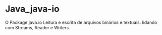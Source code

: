 # Java_java-io

O Package java.io
Leitura e escrita de arquivos binários e textuais.
lidando com Streams, Reader e Writers.

